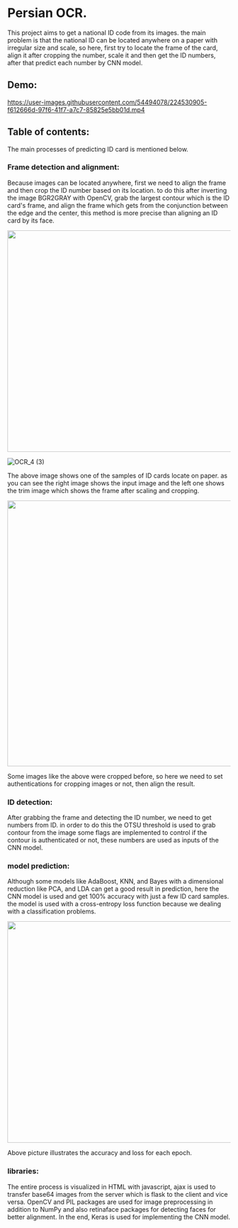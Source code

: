 # Persian OCR.

This project aims to get a national ID code from its images. the main problem is that the national ID can be located anywhere on a paper with irregular size and scale, so here, first try to locate the frame of the card, align it after cropping the number, scale it and then get the ID numbers, after that predict each number by CNN model.

## Demo:


https://user-images.githubusercontent.com/54494078/224530905-f612666d-97f6-41f7-a7c7-85825e5bb01d.mp4


## Table of contents:

The main processes of predicting ID card is mentioned below.

### Frame detection and alignment:

Because images can be located anywhere, first we need to align the frame and then crop the ID number based on its location. to do this 
after inverting the image BGR2GRAY with OpenCV, grab the largest contour which is the ID card's frame, and align the frame which gets from 
the conjunction between the edge and the center, this method is more precise than aligning an ID card by its face.

<img src="https://user-images.githubusercontent.com/54494078/207532768-998c2398-b4b9-4965-a523-e53b020cbfc8.jpg" width="1100" height="500" align = 'center' >

![OCR_4 (3)](https://user-images.githubusercontent.com/54494078/207544610-c03b3a0a-c652-487d-85d0-a68fa53360aa.jpg)


The above image shows one of the samples of ID cards locate on paper. as you can see the right image shows the input image and the left one shows the trim image which shows the frame after scaling and cropping.  

<img src="https://user-images.githubusercontent.com/54494078/207532858-57130dcc-3545-4270-869a-d44a1c41398d.jpg" width="1100" height="600" align = 'center' >

Some images like the above were cropped before, so here we need to set authentications for cropping images or not, then align the result.

### ID detection:

After grabbing the frame and detecting the ID number, we need to get numbers from ID. in order to do this the OTSU threshold is used to grab contour 
from the image some flags are implemented to control if the contour is authenticated or not, these numbers are used as inputs of the CNN model.

### model prediction:

Although some models like AdaBoost, KNN, and Bayes with a dimensional reduction like PCA, and LDA can get a good result in prediction, here the CNN model is used and get 100% accuracy with just a few ID card samples. the model is used with a cross-entropy loss function because we dealing with a classification problems.

<img src="https://user-images.githubusercontent.com/54494078/206301499-babc4d6e-2272-46fb-a5d8-bee076c71a5f.jpg" width="1100" height="500" align = 'center' >

Above picture illustrates the accuracy and loss for each epoch.

### libraries:

The entire process is visualized in HTML with javascript, ajax is used to transfer base64 images from the server which is flask to the client and vice versa.
OpenCV and PIL packages are used for image preprocessing in addition to NumPy and also retinaface packages for detecting faces for better alignment.
In the end, Keras is used for implementing the CNN model.

